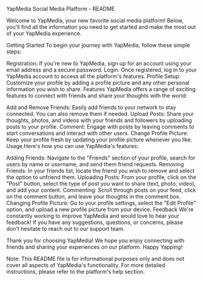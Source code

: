 
YapMedia Social Media Platform - README

Welcome to YapMedia, your new favorite social media platform! Below, you'll find all the information you need to get started and make the most out of your YapMedia experience.

Getting Started
To begin your journey with YapMedia, follow these simple steps:

Registration: If you're new to YapMedia, sign up for an account using your email address and a secure password.
Login: Once registered, log in to your YapMedia account to access all the platform's features.
Profile Setup: Customize your profile by adding a profile picture and any other personal information you wish to share.
Features
YapMedia offers a range of exciting features to connect with friends and share your thoughts with the world:

Add and Remove Friends: Easily add friends to your network to stay connected. You can also remove them if needed.
Upload Posts: Share your thoughts, photos, and videos with your friends and followers by uploading posts to your profile.
Comment: Engage with posts by leaving comments to start conversations and interact with other users.
Change Profile Picture: Keep your profile fresh by updating your profile picture whenever you like.
Usage
Here's how you can use YapMedia's features:

Adding Friends: Navigate to the "Friends" section of your profile, search for users by name or username, and send them friend requests.
Removing Friends: In your friends list, locate the friend you wish to remove and select the option to unfriend them.
Uploading Posts: From your profile, click on the "Post" button, select the type of post you want to share (text, photo, video), and add your content.
Commenting: Scroll through posts on your feed, click on the comment button, and leave your thoughts in the comment box.
Changing Profile Picture: Go to your profile settings, select the "Edit Profile" option, and upload a new profile picture from your device.
Feedback
We're constantly working to improve YapMedia and would love to hear your feedback! If you have any suggestions, questions, or concerns, please don't hesitate to reach out to our support team.

Thank you for choosing YapMedia! We hope you enjoy connecting with friends and sharing your experiences on our platform. Happy Yapping!

Note: This README file is for informational purposes only and does not cover all aspects of YapMedia's functionality. For more detailed instructions, please refer to the platform's help section.
